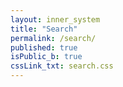 ```yaml
---
layout: inner_system
title: "Search"
permalink: /search/
published: true
isPublic_b: true
cssLink_txt: search.css
---
```


<div class="container">
    <div class="row">
        <div class="col-xs-12">
            <div id="app-search"></div>
        </div>
    </div>
</div>
